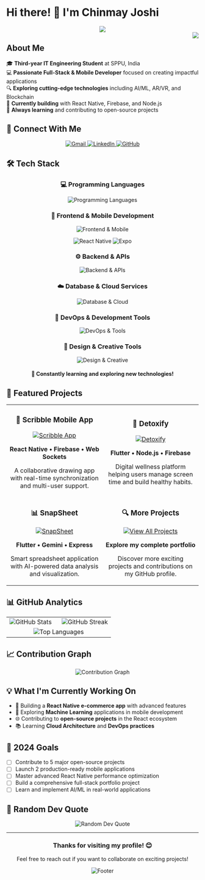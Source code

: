# Hi there! 👋 I'm Chinmay Joshi

<div align="center">
  <img src="https://readme-typing-svg.herokuapp.com/?lines=Full+Stack+Developer;Mobile+App+Enthusiast;AI%2FML+Explorer;Open+Source+Contributor&center=true&width=500&height=50&font=Fira+Code&size=20&color=58a6ff&vCenter=true">
</div>

<img align="right" src="https://komarev.com/ghpvc/?username=chinmayjoshi03&color=blue&style=flat-square&label=Profile+Views">

## About Me

🎓 **Third-year IT Engineering Student** at SPPU, India  
💻 **Passionate Full-Stack & Mobile Developer** focused on creating impactful applications  
🔍 **Exploring cutting-edge technologies** including AI/ML, AR/VR, and Blockchain  
🚀 **Currently building** with React Native, Firebase, and Node.js  
🌱 **Always learning** and contributing to open-source projects

## 🤝 Connect With Me

<div align="center">
  <a href="mailto:chinmayjoshi003@gmail.com">
    <img src="https://img.shields.io/badge/Gmail-D14836?style=for-the-badge&logo=gmail&logoColor=white" alt="Gmail"/>
  </a>
  <a href="https://www.linkedin.com/in/chinmay-joshi-34115827b/">
    <img src="https://img.shields.io/badge/LinkedIn-0077B5?style=for-the-badge&logo=linkedin&logoColor=white" alt="LinkedIn"/>
  </a>
  <a href="https://github.com/chinmayjoshi03">
    <img src="https://img.shields.io/badge/GitHub-100000?style=for-the-badge&logo=github&logoColor=white" alt="GitHub"/>
  </a>
</div>

## 🛠️ Tech Stack

<div align="center">
  
  <!-- Programming Languages -->
  <h3>💻 Programming Languages</h3>
  <p>
    <img src="https://skillicons.dev/icons?i=js,ts,python,java,cpp,c,kotlin,dart&theme=dark" alt="Programming Languages"/>
  </p>
  
  <!-- Frontend & Mobile -->
  <h3>🎨 Frontend & Mobile Development</h3>
  <p>
    <img src="https://skillicons.dev/icons?i=react,nextjs,html,css,tailwind,flutter,kotlin,swift&theme=dark" alt="Frontend & Mobile"/>
  </p>
  <p>
    <img src="https://img.shields.io/badge/React_Native-20232A?style=for-the-badge&logo=react&logoColor=61DAFB" alt="React Native"/>
    <img src="https://img.shields.io/badge/Expo-000020?style=for-the-badge&logo=expo&logoColor=white" alt="Expo"/>
  </p>
  
  <!-- Backend & APIs -->
  <h3>⚙️ Backend & APIs</h3>
  <p>
    <img src="https://skillicons.dev/icons?i=nodejs,express,python,fastapi,django,spring,graphql,prisma&theme=dark" alt="Backend & APIs"/>
  </p>
  
  <!-- Database & Cloud -->
  <h3>☁️ Database & Cloud Services</h3>
  <p>
    <img src="https://skillicons.dev/icons?i=mongodb,mysql,postgres,firebase,supabase,aws,gcp,redis&theme=dark" alt="Database & Cloud"/>
  </p>
  
  <!-- DevOps & Tools -->
  <h3>🔧 DevOps & Development Tools</h3>
  <p>
    <img src="https://skillicons.dev/icons?i=git,docker,kubernetes,jenkins,nginx,vercel,netlify,postman&theme=dark" alt="DevOps & Tools"/>
  </p>
  
  <!-- Design & Creative -->
  <h3>🎨 Design & Creative Tools</h3>
  <p>
    <img src="https://skillicons.dev/icons?i=figma,photoshop,illustrator,blender,vscode,androidstudio&theme=dark" alt="Design & Creative"/>
  </p>

</div>

<div align="center">
  <h4>🚀 Constantly learning and exploring new technologies!</h4>
</div>

## 🚀 Featured Projects

<div align="center">
  <table>
    <tr>
      <td width="50%">
        <h3 align="center">🎨 Scribble Mobile App</h3>
        <div align="center">
          <a href="https://github.com/chinmayjoshi03/Scribble-Mobile-App">
            <img src="https://github-readme-stats.vercel.app/api/pin/?username=chinmayjoshi03&repo=Scribble-Mobile-App&theme=tokyonight&hide_border=true" alt="Scribble App"/>
          </a>
          <p><strong>React Native • Firebase • Web Sockets</strong></p>
          <p>A collaborative drawing app with real-time synchronization and multi-user support.</p>
        </div>
      </td>
      <td width="50%">
        <h3 align="center">🧘 Detoxify</h3>
        <div align="center">
          <a href="https://github.com/chinmayjoshi03/detoxify">
            <img src="https://github-readme-stats.vercel.app/api/pin/?username=chinmayjoshi03&repo=detoxify&theme=tokyonight&hide_border=true" alt="Detoxify"/>
          </a>
          <p><strong>Flutter • Node.js • Firebase</strong></p>
          <p>Digital wellness platform helping users manage screen time and build healthy habits.</p>
        </div>
      </td>
    </tr>
    <tr>
      <td width="50%">
        <h3 align="center">📊 SnapSheet</h3>
        <div align="center">
          <a href="https://github.com/chinmayjoshi03/SnapSheet">
            <img src="https://github-readme-stats.vercel.app/api/pin/?username=chinmayjoshi03&repo=SnapSheet&theme=tokyonight&hide_border=true" alt="SnapSheet"/>
          </a>
          <p><strong>Flutter • Gemini • Express</strong></p>
          <p>Smart spreadsheet application with AI-powered data analysis and visualization.</p>
        </div>
      </td>
      <td width="50%">
        <h3 align="center">🔍 More Projects</h3>
        <div align="center">
          <a href="https://github.com/chinmayjoshi03?tab=repositories">
            <img src="https://img.shields.io/badge/View%20All%20Projects-0066CC?style=for-the-badge&logo=github&logoColor=white" alt="View All Projects"/>
          </a>
          <p><strong>Explore my complete portfolio</strong></p>
          <p>Discover more exciting projects and contributions on my GitHub profile.</p>
        </div>
      </td>
    </tr>
  </table>
</div>

## 📊 GitHub Analytics

<div align="center">
  <table>
    <tr>
      <td width="50%">
        <img src="https://github-readme-stats.vercel.app/api?username=chinmayjoshi03&show_icons=true&theme=tokyonight&hide_border=true&count_private=true&include_all_commits=true" alt="GitHub Stats"/>
      </td>
      <td width="50%">
        <img src="https://github-readme-streak-stats.vercel.app/?user=chinmayjoshi03&theme=tokyonight&hide_border=true" alt="GitHub Streak"/>
      </td>
    </tr>
    <tr>
      <td colspan="2" align="center">
        <img src="https://github-readme-stats.vercel.app/api/top-langs/?username=chinmayjoshi03&theme=tokyonight&hide_border=true&layout=compact&langs_count=8&include_all_commits=true&count_private=true" alt="Top Languages"/>
      </td>
    </tr>
  </table>
</div>

## 📈 Contribution Graph

<div align="center">
  <img src="https://github-readme-activity-graph.vercel.app/graph?username=chinmayjoshi03&theme=tokyo-night&hide_border=true&area=true" alt="Contribution Graph"/>
</div>



## 💡 What I'm Currently Working On

- 🔨 Building a **React Native e-commerce app** with advanced features
- 🤖 Exploring **Machine Learning** applications in mobile development
- 🌐 Contributing to **open-source projects** in the React ecosystem
- 📚 Learning **Cloud Architecture** and **DevOps practices**

## 🎯 2024 Goals

- [ ] Contribute to 5 major open-source projects
- [ ] Launch 2 production-ready mobile applications
- [ ] Master advanced React Native performance optimization
- [ ] Build a comprehensive full-stack portfolio project
- [ ] Learn and implement AI/ML in real-world applications

## 💭 Random Dev Quote

<div align="center">
  <img src="https://quotes-github-readme.vercel.app/api?type=horizontal&theme=tokyonight" alt="Random Dev Quote"/>
</div>

---

<div align="center">
  <h3>Thanks for visiting my profile! 😊</h3>
  <p>Feel free to reach out if you want to collaborate on exciting projects!</p>
  
  <img src="https://capsule-render.vercel.app/api?type=waving&color=gradient&height=100&section=footer" alt="Footer"/>
</div>
